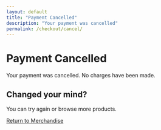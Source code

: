 ```yaml
---
layout: default
title: "Payment Cancelled"
description: "Your payment was cancelled"
permalink: /checkout/cancel/
---
```


# Payment Cancelled

Your payment was cancelled. No charges have been made.

## Changed your mind?
You can try again or browse more products.

<a href="/merchandise/" class="early-nav-link">Return to Merchandise</a>
